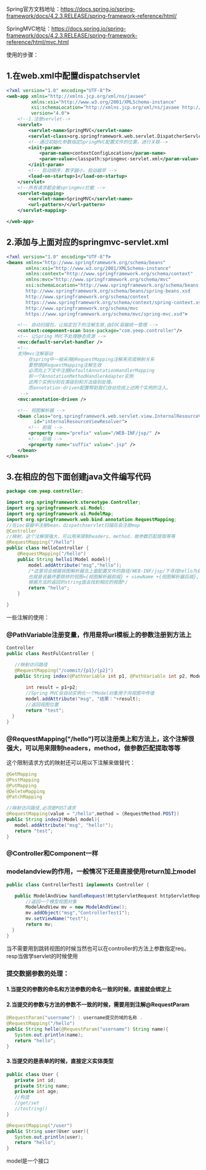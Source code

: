 Spring官方文档地址：https://docs.spring.io/spring-framework/docs/4.2.3.RELEASE/spring-framework-reference/html/

SpringMVC地址：https://docs.spring.io/spring-framework/docs/4.2.3.RELEASE/spring-framework-reference/html/mvc.html

使用的步骤：

## 1.在web.xml中配置dispatchservlet

```xml
<?xml version="1.0" encoding="UTF-8"?>
<web-app xmlns="http://xmlns.jcp.org/xml/ns/javaee"
         xmlns:xsi="http://www.w3.org/2001/XMLSchema-instance"
         xsi:schemaLocation="http://xmlns.jcp.org/xml/ns/javaee http://xmlns.jcp.org/xml/ns/javaee/web-app_4_0.xsd"
         version="4.0">
    <!--1.注册servlet-->
    <servlet>
        <servlet-name>SpringMVC</servlet-name>
        <servlet-class>org.springframework.web.servlet.DispatcherServlet</servlet-class>
        <!--通过初始化参数指定SpringMVC配置文件的位置，进行关联-->
        <init-param>
            <param-name>contextConfigLocation</param-name>
            <param-value>classpath:springmvc-servlet.xml</param-value>
        </init-param>
        <!-- 启动顺序，数字越小，启动越早 -->
        <load-on-startup>1</load-on-startup>
    </servlet>
    <!--所有请求都会被springmvc拦截 -->
    <servlet-mapping>
        <servlet-name>SpringMVC</servlet-name>
        <url-pattern>/</url-pattern>
    </servlet-mapping>

</web-app>
```

## 2.添加与上面对应的springmvc-servlet.xml

```xml
<?xml version="1.0" encoding="UTF-8"?>
<beans xmlns="http://www.springframework.org/schema/beans"
       xmlns:xsi="http://www.w3.org/2001/XMLSchema-instance"
       xmlns:context="http://www.springframework.org/schema/context"
       xmlns:mvc="http://www.springframework.org/schema/mvc"
       xsi:schemaLocation="http://www.springframework.org/schema/beans
       http://www.springframework.org/schema/beans/spring-beans.xsd
       http://www.springframework.org/schema/context
       https://www.springframework.org/schema/context/spring-context.xsd
       http://www.springframework.org/schema/mvc
       https://www.springframework.org/schema/mvc/spring-mvc.xsd">

    <!-- 自动扫描包，让指定包下的注解生效,由IOC容器统一管理 -->
    <context:component-scan base-package="com.yeep.controller"/>
    <!-- 让Spring MVC不处理静态资源 -->
    <mvc:default-servlet-handler />
    <!--
    支持mvc注解驱动
        在spring中一般采用@RequestMapping注解来完成映射关系
        要想使@RequestMapping注解生效
        必须向上下文中注册DefaultAnnotationHandlerMapping
        和一个AnnotationMethodHandlerAdapter实例
        这两个实例分别在类级别和方法级别处理。
        而annotation-driven配置帮助我们自动完成上述两个实例的注入。
     -->
    <mvc:annotation-driven />

    <!-- 视图解析器 -->
    <bean class="org.springframework.web.servlet.view.InternalResourceViewResolver"
          id="internalResourceViewResolver">
        <!-- 前缀 -->
        <property name="prefix" value="/WEB-INF/jsp/" />
        <!-- 后缀 -->
        <property name="suffix" value=".jsp" />
    </bean>
</beans>
```

## 3.在相应的包下面创建java文件编写代码

```java
package com.yeep.controller;

import org.springframework.stereotype.Controller;
import org.springframework.ui.Model;
import org.springframework.ui.ModelMap;
import org.springframework.web.bind.annotation.RequestMapping;
//在ioc容器中注册bean，dispatchservlet扫描后会注册map
@Controller
//映射，这个注解很强大，可以用来限制headers，method，做参数匹配提取等等
@RequestMapping("/hello")
public class HelloController {
    @RequestMapping("/hello")
    public String hello1(Model model){
        model.addAttribute("msg","hello");
        /*这里将会根据视图解析器去上面配置文件的路径/WEB-INF/jsp/下寻找hello为前缀的满足配置条件的后缀
        也就是说最终要跳转的视图={视图解析器前缀} + viewName +{视图解析器后缀},不难看出视图解析器的作用也就是
        根据方法的返回的string值去找到相应的视图*/
        return "hello";
    }

}
```

一些注解的使用：

### @PathVariable注册变量，作用是将url模板上的参数注册到方法上

```java
Controller
public class RestFulController {

   //映射访问路径
   @RequestMapping("/commit/{p1}/{p2}")
   public String index(@PathVariable int p1, @PathVariable int p2, Model model){
       
       int result = p1+p2;
       //Spring MVC会自动实例化一个Model对象用于向视图中传值
       model.addAttribute("msg", "结果："+result);
       //返回视图位置
       return "test";      
  }
}
```



### @RequestMapping("/hello")可以注册类上和方法上，这个注解很强大，可以用来限制headers，method，做参数匹配提取等等

这个限制请求方式的映射还可以用以下注解来做替代：

```java
@GetMapping
@PostMapping
@PutMapping
@DeleteMapping
@PatchMapping
```

```java
//映射访问路径,必须是POST请求
@RequestMapping(value = "/hello",method = {RequestMethod.POST})
public String index2(Model model){
   model.addAttribute("msg", "hello!");
   return "test";
}
```

### @Controller和Component一样

### modelandview的作用，一般情况下还是直接使用return加上model

```java
public class ControllerTest1 implements Controller {

   public ModelAndView handleRequest(HttpServletRequest httpServletRequest, HttpServletResponse httpServletResponse) throws Exception {
       //返回一个模型视图对象
       ModelAndView mv = new ModelAndView();
       mv.addObject("msg","ControllerTest1");
       mv.setViewName("test");
       return mv;
  }
}
```

当不需要用到跳转视图的时候当然也可以在controller的方法上参数指定req，resp当做学servlet的时候使用

### 提交数据参数的处理：

#### 1.当提交的参数的命名和方法参数的命名一致的时候，直接就会绑定上

#### 2.当提交的参数与方法的参数不一致的时候，需要用到注解@RequestParam

```java
@RequestParam("username") : username提交的域的名称 .
@RequestMapping("/hello")
public String hello(@RequestParam("username") String name){
   System.out.println(name);
   return "hello";
}
```

#### 3.当提交的是表单的时候，直接定义实体类型

```java
public class User {
   private int id;
   private String name;
   private int age;
   //构造
   //get/set
   //tostring()
}
```

```java
@RequestMapping("/user")
public String user(User user){
   System.out.println(user);
   return "hello";
}
```

model是一个接口